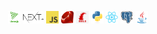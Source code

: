 
<p align="center">
  <a><img title="threejs" height="20" src="images/threejs.png"></a>
  <a><img title="nextjs" height="20" src="images/nextjs.png"></a>
   <a><img title="Javascript" height="20" src="images/javascript.png"></a>
  <a><img title="ruby" height="20" src="images/ruby.png"></a>
  <a><img title="rails" height="20" src="images/rails.png"></a>
  <a><img title="Python" height="20" src="images/python-original.svg"></a>
  <a><img title="React" height="20" src="images/react-original.svg"></a>
  <a><img title="PostgreSQL" height="20" src="images/postgresql.svg"></a>
  <a><img title="Java" height="20" src="images/java-original.svg"></a>
</p>

